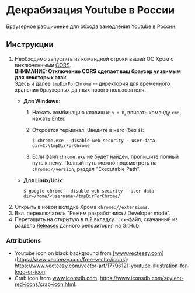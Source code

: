 # Декрабизация Youtube в России

Браузерное расширение для обхода замедления Youtube в России.

## Инструкции

1. Необходимо запустить из командной строки вашей ОС Хром с выключенными [CORS](https://ru.wikipedia.org/wiki/Cross-origin_resource_sharing).  
   __ВНИМАНИЕ: Отключение CORS сделает ваш браузер уязвимым для некоторых атак__.  
   Здесь и далее `tmpDirForChrome` -- директория для временного хранения браузерных данных нового пользователя.
   - __Для Windows__:
     1) Нажать комбинацию клавиш `Win + R`, вписать команду `cmd`, нажать Enter.
     2) Откроется терминал. Введите в него (без `$`):

            $ chrome.exe --disable-web-security --user-data-dir=C:\tmpDirForChrome
     3) Если файл `chrome.exe` не будет найден, пропишите полный путь к нему.
        Полный путь можно подсмотреть на `chrome://version`, раздел "Executable Path".
   - __Для Linux/Unix__:

         $ google-chrome --disable-web-security --user-data-dir=/home/<username>/tmpDirForChrome/
3. Открыть в новой вкладке Хрома `chrome://extensions`.
4. Вкл. переключатель "Режим разработчика / Developer mode".
5. Перетащить на открытую в п.2 вкладку `.crx`-файл, скачанный из раздела [Releases](https://github.com/anticensority/decrab-youtube/releases) данного репозитория на GitHub.


### Attributions

- Youtube icon on black background from [www.vecteezy.com](https://www.vecteezy.com/free-vector/icons): https://www.vecteezy.com/vector-art/17796121-youtube-illustration-for-logo-or-icon.
- Crab icon from www.iconsdb.com: https://www.iconsdb.com/soylent-red-icons/crab-icon.html.
